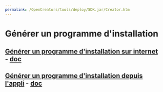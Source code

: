 ```yaml
---
permalink: /OpenCreators/tools/deploy/SDK.jar/Creator.htm
---
```

# Générer un programme d'installation
## [Générer un programme d'installation sur internet](Creator.html) - [doc](doc/index.html)
## [Générer un programme d'installation depuis l'appli](App/index.html) - [doc](App/doc.html)